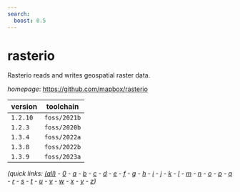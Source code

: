 ```yaml
---
search:
  boost: 0.5
---
```

# rasterio

Rasterio reads and writes geospatial raster data.

*homepage*: <https://github.com/mapbox/rasterio>

version | toolchain
--------|----------
``1.2.10`` | ``foss/2021b``
``1.2.3`` | ``foss/2020b``
``1.3.4`` | ``foss/2022a``
``1.3.8`` | ``foss/2022b``
``1.3.9`` | ``foss/2023a``


*(quick links: [(all)](../index.md) - [0](../0/index.md) - [a](../a/index.md) - [b](../b/index.md) - [c](../c/index.md) - [d](../d/index.md) - [e](../e/index.md) - [f](../f/index.md) - [g](../g/index.md) - [h](../h/index.md) - [i](../i/index.md) - [j](../j/index.md) - [k](../k/index.md) - [l](../l/index.md) - [m](../m/index.md) - [n](../n/index.md) - [o](../o/index.md) - [p](../p/index.md) - [q](../q/index.md) - [r](../r/index.md) - [s](../s/index.md) - [t](../t/index.md) - [u](../u/index.md) - [v](../v/index.md) - [w](../w/index.md) - [x](../x/index.md) - [y](../y/index.md) - [z](../z/index.md))*


